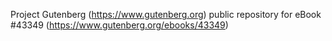 Project Gutenberg (https://www.gutenberg.org) public repository for eBook #43349 (https://www.gutenberg.org/ebooks/43349)
